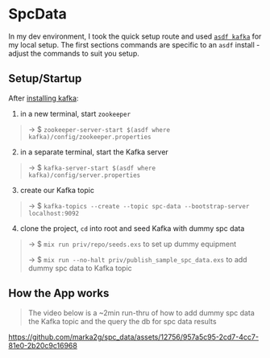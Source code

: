 # SpcData

In my dev environment, I took the quick setup route and used [`asdf kafka`](https://github.com/ueisele/asdf-kafka) for my local setup. The first sections commands are specific to an `asdf` install - adjust the commands to suit you setup.

## Setup/Startup
After [installing kafka](https://kafka.apache.org/quickstart):
1. in a new terminal, start `zookeeper`
>→ $ `zookeeper-server-start $(asdf where kafka)/config/zookeeper.properties`
2. in a separate terminal, start the Kafka server
>→ $ `kafka-server-start $(asdf where kafka)/config/server.properties`
3. create our Kafka topic
>→ $ `kafka-topics --create --topic spc-data --bootstrap-server localhost:9092`
4. clone the project, `cd` into root and seed Kafka with dummy spc data
>→ $ `mix run priv/repo/seeds.exs` to set up dummy equipment
>
>→ $ `mix run --no-halt priv/publish_sample_spc_data.exs` to add dummy spc data to Kafka topic

## How the App works
> The video below is a ~2min run-thru of how to add dummy spc data the Kafka topic and the query the db for spc data results


https://github.com/marka2g/spc_data/assets/12756/957a5c95-2cd7-4cc7-81e0-2b20c9c16968

